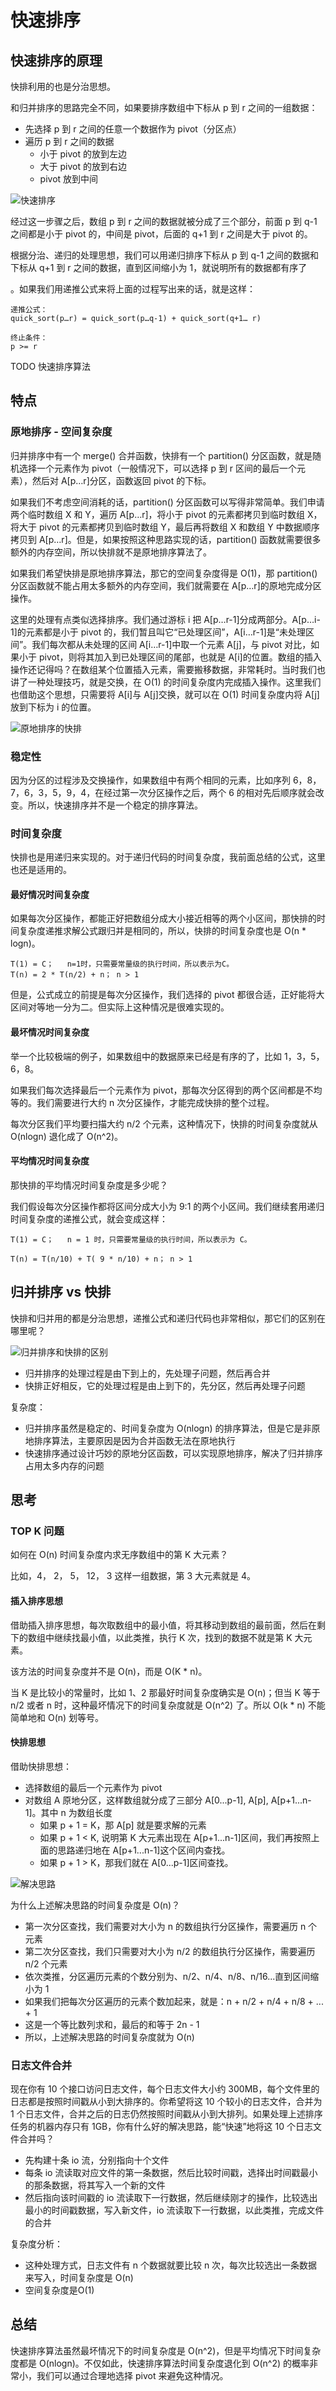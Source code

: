 # 快速排序

## 快速排序的原理

快排利用的也是分治思想。

和归并排序的思路完全不同，如果要排序数组中下标从 p 到 r 之间的一组数据：

- 先选择 p 到 r 之间的任意一个数据作为 pivot（分区点）
- 遍历 p 到 r 之间的数据
  - 小于 pivot 的放到左边
  - 大于 pivot 的放到右边
  - pivot 放到中间

![快速排序](@imgs/4d892c3a2e08a17f16097d07ea088a81.jpg)

经过这一步骤之后，数组 p 到 r 之间的数据就被分成了三个部分，前面 p 到 q-1 之间都是小于 pivot 的，中间是 pivot，后面的 q+1 到 r 之间是大于 pivot 的。

根据分治、递归的处理思想，我们可以用递归排序下标从 p 到 q-1 之间的数据和下标从 q+1 到 r 之间的数据，直到区间缩小为 1，就说明所有的数据都有序了

。如果我们用递推公式来将上面的过程写出来的话，就是这样：

```
递推公式：
quick_sort(p…r) = quick_sort(p…q-1) + quick_sort(q+1… r)

终止条件：
p >= r
```

TODO 快速排序算法

## 特点

### 原地排序 - 空间复杂度

归并排序中有一个 merge() 合并函数，快排有一个 partition() 分区函数，就是随机选择一个元素作为 pivot（一般情况下，可以选择 p 到 r 区间的最后一个元素），然后对 A[p…r]分区，函数返回 pivot 的下标。

如果我们不考虑空间消耗的话，partition() 分区函数可以写得非常简单。我们申请两个临时数组 X 和 Y，遍历 A[p…r]，将小于 pivot 的元素都拷贝到临时数组 X，将大于 pivot 的元素都拷贝到临时数组 Y，最后再将数组 X 和数组 Y 中数据顺序拷贝到 A[p…r]。但是，如果按照这种思路实现的话，partition() 函数就需要很多额外的内存空间，所以快排就不是原地排序算法了。

如果我们希望快排是原地排序算法，那它的空间复杂度得是 O(1)，那 partition() 分区函数就不能占用太多额外的内存空间，我们就需要在 A[p…r]的原地完成分区操作。

这里的处理有点类似选择排序。我们通过游标 i 把 A[p…r-1]分成两部分。A[p…i-1]的元素都是小于 pivot 的，我们暂且叫它“已处理区间”，A[i…r-1]是“未处理区间”。我们每次都从未处理的区间 A[i…r-1]中取一个元素 A[j]，与 pivot 对比，如果小于 pivot，则将其加入到已处理区间的尾部，也就是 A[i]的位置。数组的插入操作还记得吗？在数组某个位置插入元素，需要搬移数据，非常耗时。当时我们也讲了一种处理技巧，就是交换，在 O(1) 的时间复杂度内完成插入操作。这里我们也借助这个思想，只需要将 A[i]与 A[j]交换，就可以在 O(1) 时间复杂度内将 A[j]放到下标为 i 的位置。

![原地排序的快排](@imgs/086002d67995e4769473b3f50dd96de7.jpg)

### 稳定性

因为分区的过程涉及交换操作，如果数组中有两个相同的元素，比如序列 6，8，7，6，3，5，9，4，在经过第一次分区操作之后，两个 6 的相对先后顺序就会改变。所以，快速排序并不是一个稳定的排序算法。

### 时间复杂度

快排也是用递归来实现的。对于递归代码的时间复杂度，我前面总结的公式，这里也还是适用的。

#### 最好情况时间复杂度

如果每次分区操作，都能正好把数组分成大小接近相等的两个小区间，那快排的时间复杂度递推求解公式跟归并是相同的，所以，快排的时间复杂度也是 O(n * logn)。

```
T(1) = C；   n=1时，只需要常量级的执行时间，所以表示为C。
T(n) = 2 * T(n/2) + n； n > 1
```

但是，公式成立的前提是每次分区操作，我们选择的 pivot 都很合适，正好能将大区间对等地一分为二。但实际上这种情况是很难实现的。

#### 最坏情况时间复杂度

举一个比较极端的例子，如果数组中的数据原来已经是有序的了，比如 1，3，5，6，8。

如果我们每次选择最后一个元素作为 pivot，那每次分区得到的两个区间都是不均等的。我们需要进行大约 n 次分区操作，才能完成快排的整个过程。

每次分区我们平均要扫描大约 n/2 个元素，这种情况下，快排的时间复杂度就从 O(nlogn) 退化成了 O(n^2)。

#### 平均情况时间复杂度

那快排的平均情况时间复杂度是多少呢？

我们假设每次分区操作都将区间分成大小为 9:1 的两个小区间。我们继续套用递归时间复杂度的递推公式，就会变成这样：

```
T(1) = C；   n = 1 时，只需要常量级的执行时间，所以表示为 C。

T(n) = T(n/10) + T( 9 * n/10) + n； n > 1
```

## 归并排序 vs 快排

快排和归并用的都是分治思想，递推公式和递归代码也非常相似，那它们的区别在哪里呢？

![归并排序和快排的区别](@imgs/aa03ae570dace416127c9ccf9db8ac05.jpg)

- 归并排序的处理过程是由下到上的，先处理子问题，然后再合并
- 快排正好相反，它的处理过程是由上到下的，先分区，然后再处理子问题

复杂度：

- 归并排序虽然是稳定的、时间复杂度为 O(nlogn) 的排序算法，但是它是非原地排序算法，主要原因是因为合并函数无法在原地执行
- 快速排序通过设计巧妙的原地分区函数，可以实现原地排序，解决了归并排序占用太多内存的问题

## 思考

### TOP K 问题

如何在 O(n) 时间复杂度内求无序数组中的第 K 大元素？

比如，4， 2， 5， 12， 3 这样一组数据，第 3 大元素就是 4。

#### 插入排序思想

借助插入排序思想，每次取数组中的最小值，将其移动到数组的最前面，然后在剩下的数组中继续找最小值，以此类推，执行 K 次，找到的数据不就是第 K 大元素。

该方法的时间复杂度并不是 O(n)，而是 O(K * n)。

当 K 是比较小的常量时，比如 1、2 那最好时间复杂度确实是 O(n)；但当 K 等于 n/2 或者 n 时，这种最坏情况下的时间复杂度就是 O(n^2) 了。所以 O(k * n) 不能简单地和 O(n) 划等号。

#### 快排思想

借助快排思想：

- 选择数组的最后一个元素作为 pivot
- 对数组 A 原地分区，这样数组就分成了三部分 A[0...p-1], A[p], A[p+1...n-1]。其中 n 为数组长度
  - 如果 p + 1 = K，那 A[p] 就是要求解的元素
  - 如果 p + 1 < K, 说明第 K 大元素出现在 A[p+1...n-1]区间，我们再按照上面的思路递归地在 A[p+1...n-1]这个区间内查找。
  - 如果 p + 1 > K，那我们就在 A[0...p-1]区间查找。

![解决思路](@imgs/898d94fc32e0a795fd65897293b98791.jpg)

为什么上述解决思路的时间复杂度是 O(n)？

- 第一次分区查找，我们需要对大小为 n 的数组执行分区操作，需要遍历 n 个元素
- 第二次分区查找，我们只需要对大小为 n/2 的数组执行分区操作，需要遍历 n/2 个元素
- 依次类推，分区遍历元素的个数分别为、n/2、n/4、n/8、n/16...直到区间缩小为 1
- 如果我们把每次分区遍历的元素个数加起来，就是：n + n/2 + n/4 + n/8 + ... + 1
- 这是一个等比数列求和，最后的和等于 2n - 1
- 所以，上述解决思路的时间复杂度就为 O(n)

### 日志文件合并

现在你有 10 个接口访问日志文件，每个日志文件大小约 300MB，每个文件里的日志都是按照时间戳从小到大排序的。你希望将这 10 个较小的日志文件，合并为 1 个日志文件，合并之后的日志仍然按照时间戳从小到大排列。如果处理上述排序任务的机器内存只有 1GB，你有什么好的解决思路，能“快速”地将这 10 个日志文件合并吗？

- 先构建十条 io 流，分别指向十个文件
- 每条 io 流读取对应文件的第一条数据，然后比较时间戳，选择出时间戳最小的那条数据，将其写入一个新的文件
- 然后指向该时间戳的 io 流读取下一行数据，然后继续刚才的操作，比较选出最小的时间戳数据，写入新文件，io 流读取下一行数据，以此类推，完成文件的合并

复杂度分析：

- 这种处理方式，日志文件有 n 个数据就要比较 n 次，每次比较选出一条数据来写入，时间复杂度是 O(n)
- 空间复杂度是O(1)

## 总结

快速排序算法虽然最坏情况下的时间复杂度是 O(n^2)，但是平均情况下时间复杂度都是 O(nlogn)。不仅如此，快速排序算法时间复杂度退化到 O(n^2) 的概率非常小，我们可以通过合理地选择 pivot 来避免这种情况。
